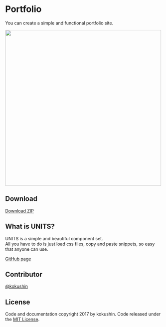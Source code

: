 # Portfolio

You can create a simple and functional portfolio site.

<img src="https://unitscss.com//img/themes/portfolio.png" width="500">

## Download

[Download ZIP](https://github.com/kokushin/unitscss-theme-portfolio/archive/master.zip)

## What is UNITS?

UNITS is a simple and beautiful component set.   
All you have to do is just load css files, copy and paste snippets, so easy that anyone can use.

[GitHub page](https://github.com/kokushin/unitscss)

## Contributor

[@kokushin](https://github.com/kokushin)

## License

Code and documentation copyright 2017 by kokushin. Code released under the [MIT License](https://github.com/kokushin/units/blob/master/LICENSE).
